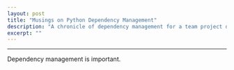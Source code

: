 ```yaml
---
layout: post
title: "Musings on Python Dependency Management"
description: "A chronicle of dependency management for a team project developed in Python"
excerpt: ""
---
```

---

Dependency management is important.
